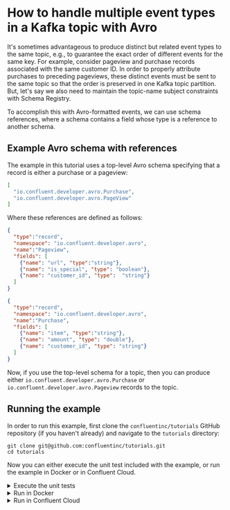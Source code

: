 <!-- title: How to handle multiple event types in a Kafka topic with Avro -->
<!-- description: In this tutorial, learn how to handle multiple event types in a Kafka topic with Avro, with step-by-step instructions and supporting code. -->

# How to handle multiple event types in a Kafka topic with Avro

It's sometimes advantageous to produce distinct but related event types to the same topic, e.g., to guarantee the exact order of different events for the same key.
For example, consider pageview and purchase records associated with the same customer ID. In order to properly attribute purchases to preceding pageviews, these distinct events must be sent to the same topic so that the order is preserved in one Kafka topic partition.
But, let's say we also need to maintain the topic-name subject constraints with Schema Registry.

To accomplish this with Avro-formatted events, we can use schema references, where a schema contains a field whose type is a reference to another schema.

## Example Avro schema with references

The example in this tutorial uses a top-level Avro schema specifying that a record is either a purchase or a pageview:

```json
[
  "io.confluent.developer.avro.Purchase",
  "io.confluent.developer.avro.PageView"
]
```

Where these references are defined as follows:

```json
{
  "type":"record",
  "namespace": "io.confluent.developer.avro",
  "name":"Pageview",
  "fields": [
    {"name": "url", "type":"string"},
    {"name": "is_special", "type": "boolean"},
    {"name": "customer_id", "type":  "string"}
  ]
}
```

```json
{
  "type":"record",
  "namespace": "io.confluent.developer.avro",
  "name":"Purchase",
  "fields": [
    {"name": "item", "type":"string"},
    {"name": "amount", "type": "double"},
    {"name": "customer_id", "type": "string"}
  ]
}
```

Now, if you use the top-level schema for a topic, then you can produce either `io.confluent.developer.avro.Purchase` or
`io.confluent.developer.avro.Pageview` records to the topic.

## Running the example

In order to run this example, first clone the `confluentinc/tutorials` GitHub repository (if you haven't already) and navigate to the `tutorials` directory:

```shell
git clone git@github.com:confluentinc/tutorials.git
cd tutorials
```

Now you can either execute the unit test included with the example, or run the example in Docker or in Confluent Cloud.

<details>
<summary>Execute the unit tests</summary>

To run the unit tests, use the provided Gradle Wrapper:

```shell
./gradlew clean :multiple-event-types-avro:kafka:test --info  
```

</details>

<details>

<summary>Run in Docker</summary>

### Prerequisites

* Docker running via [Docker Desktop](https://docs.docker.com/desktop/) or [Docker Engine](https://docs.docker.com/engine/install/)
* [Docker Compose](https://docs.docker.com/compose/install/). Ensure that the command `docker compose version` succeeds.

### Start Kafka and Schema Registry

Start Kafka by running:

```shell
docker compose -f ./docker/docker-compose-ksqldb.yml up -d
```

### Create topic

Create the `avro-events` topic:

```shell
docker exec -t broker kafka-topics --create --topic avro-events --bootstrap-server broker:9092
```

### Register schemas

Run the following task to register the schemas in Schema Registry:

```shell
./gradlew :multiple-event-types-avro:kafka:registerSchemasTask
```

### Build the application

Build the application uberjar:

```shell
./gradlew :multiple-event-types-avro:kafka:shadowJar
```

### Run the application

Run the application, which produces and consumes pageview and purchase events, with the following command:

```shell
java -jar multiple-event-types-avro/kafka/build/libs/multiple-event-types-avro-standalone-0.0.1.jar multiple-event-types-avro/kafka/local.properties
```

### Cleanup

Stop Kafka and Schema Registry:

```shell
docker compose -f ./docker/docker-compose-ksqldb.yml down
```

</details>

<details>

<summary>Run in Confluent Cloud</summary>

### Prerequisites

* A [Confluent Cloud](https://confluent.cloud/signup) account and a Kafka cluster created within it ([quick start](https://docs.confluent.io/cloud/current/get-started/index.html)).

### Create topic

Using the Confluent Cloud Console, create a topic with default settings called `avro-events`.

### Generate client configuration

In the Confluent Cloud Console, navigate to the Cluster Overview page. Select `Clients` in the left-hand navigation and create a new `Java` client. Generate API keys during this step, and download the generated client configuration. Place it at `multiple-event-types-avro/kafka/cloud.properties`.

### Register schemas

Run the following task to register the schemas in Schema Registry:

```shell
./gradlew :multiple-event-types-avro:kafka:registerSchemasTask
```

In the Confluent Cloud Console, navigate to `Topics` in the left-hand navigation, select the `avro-events` topic, and click `Schema`. Validate that a `Value` schema has been set.

### Build the application

Build the application uberjar:

```shell
./gradlew :multiple-event-types-avro:kafka:shadowJar
```

### Run the application

Run the application, which produces and consumes pageview and purchase events, with the following command. Note that we are passing the client configuration as an argument:

```shell
java -jar multiple-event-types-avro/kafka/build/libs/multiple-event-types-avro-standalone-0.0.1.jar multiple-event-types-avro/kafka/cloud.properties
```

In the Confluent Cloud Console, select the `Messages` tab for the `avro-events` topic and view the messages that are produced.

### Cleanup

Delete the cluster used for this tutorial if you no longer need it.

</details>
